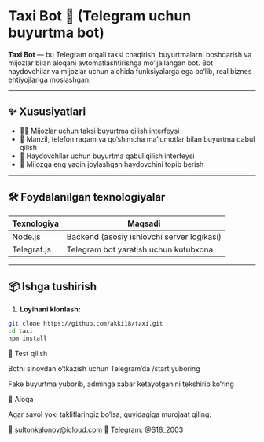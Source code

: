 # Taxi Bot 🚕 (Telegram uchun buyurtma bot)

**Taxi Bot** — bu Telegram orqali taksi chaqirish, buyurtmalarni boshqarish va mijozlar bilan aloqani avtomatlashtirishga mo‘ljallangan bot. Bot haydovchilar va mijozlar uchun alohida funksiyalarga ega bo‘lib, real biznes ehtiyojlariga moslashgan.

---

## ✨ Xususiyatlari

- 🧑‍💼 Mijozlar uchun taksi buyurtma qilish interfeysi
- 📍 Manzil, telefon raqam va qo‘shimcha ma’lumotlar bilan buyurtma qabul qilish
- 🚕 Haydovchilar uchun buyurtma qabul qilish interfeysi
- 📍 Mijozga eng yaqin joylashgan haydovchini topib berish

---

## 🛠 Foydalanilgan texnologiyalar

| Texnologiya      | Maqsadi                                      |
|------------------|-----------------------------------------------|
| Node.js          | Backend (asosiy ishlovchi server logikasi)   |
| Telegraf.js      | Telegram bot yaratish uchun kutubxona        |

---

## 📦 Ishga tushirish

1. **Loyihani klonlash:**

```bash
git clone https://github.com/akki18/taxi.git
cd taxi
npm install
```

🧪 Test qilish

Botni sinovdan o‘tkazish uchun Telegram’da /start yuboring

Fake buyurtma yuborib, adminga xabar ketayotganini tekshirib ko‘ring

📩 Aloqa

Agar savol yoki takliflaringiz bo‘lsa, quyidagiga murojaat qiling:

📧 sultonkalonov@icloud.com
📱 Telegram: @S18_2003
